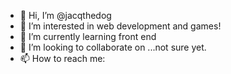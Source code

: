 - 👋 Hi, I’m @jacqthedog
- 👀 I’m interested in web development and games!
- 🌱 I’m currently learning front end
- 💞️ I’m looking to collaborate on ...not sure yet.
- 📫 How to reach me: 

<!---
jacqthedog/jacqthedog is a ✨ special ✨ repository because its `README.md` (this file) appears on your GitHub profile.
You can click the Preview link to take a look at your changes.
--->
